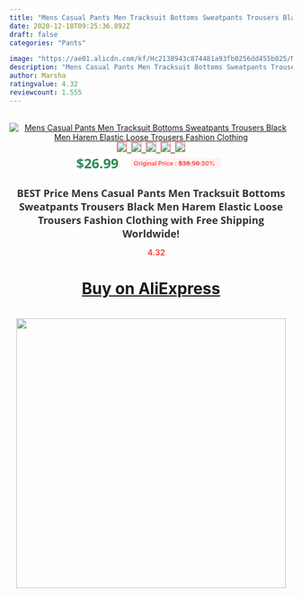 ```yaml
---
title: "Mens Casual Pants Men Tracksuit Bottoms Sweatpants Trousers Black Men Harem Elastic Loose Trousers Fashion Clothing"
date: 2020-12-18T09:25:36.892Z
draft: false
categories: "Pants"

image: "https://ae01.alicdn.com/kf/Hc2138943c874481a93fb0256dd455b025/Mens-Casual-Pants-Men-Tracksuit-Bottoms-Sweatpants-Trousers-Black-Men-Harem-Elastic-Loose-Trousers-Fashion-Clothing.png_220x220.png"
description: "Mens Casual Pants Men Tracksuit Bottoms Sweatpants Trousers Black Men Harem Elastic Loose Trousers Fashion Clothing"
author: Marsha
ratingvalue: 4.32
reviewcount: 1.555
---
```

<br>
<div style="text-align: center;">
<a href="https://s.click.aliexpress.com/e/_9wTDq5" target="_blank" rel="nofollow noopener noreferrer"><img alt="Mens Casual Pants Men Tracksuit Bottoms Sweatpants Trousers Black Men Harem Elastic Loose Trousers Fashion Clothing" class="magnifier-image" src="https://ae01.alicdn.com/kf/Hc2138943c874481a93fb0256dd455b025/Mens-Casual-Pants-Men-Tracksuit-Bottoms-Sweatpants-Trousers-Black-Men-Harem-Elastic-Loose-Trousers-Fashion-Clothing.png_220x220.png_640x640.jpg">
<br>
<img style="border:1px solid salmon" src="https://ae01.alicdn.com/kf/Hc2138943c874481a93fb0256dd455b025/Mens-Casual-Pants-Men-Tracksuit-Bottoms-Sweatpants-Trousers-Black-Men-Harem-Elastic-Loose-Trousers-Fashion-Clothing.png_120x120.jpg">&nbsp;&nbsp;<img style="border:1px solid salmon" src="https://ae01.alicdn.com/kf/H815f5be71fac4652bcf9fe82986935cbd/Mens-Casual-Pants-Men-Tracksuit-Bottoms-Sweatpants-Trousers-Black-Men-Harem-Elastic-Loose-Trousers-Fashion-Clothing.jpg_120x120.jpg">&nbsp;&nbsp;<img style="border:1px solid salmon" src="https://ae01.alicdn.com/kf/H49d306de0465443293ad28423016891ax/Mens-Casual-Pants-Men-Tracksuit-Bottoms-Sweatpants-Trousers-Black-Men-Harem-Elastic-Loose-Trousers-Fashion-Clothing.jpg_120x120.jpg">&nbsp;&nbsp;<img style="border:1px solid salmon" src="https://ae01.alicdn.com/kf/H5808a77d324b41908aba5f4fda1d2985w/Mens-Casual-Pants-Men-Tracksuit-Bottoms-Sweatpants-Trousers-Black-Men-Harem-Elastic-Loose-Trousers-Fashion-Clothing.jpg_120x120.jpg">&nbsp;&nbsp;<img style="border:1px solid salmon" src="https://ae01.alicdn.com/kf/Hba8669aba55c425f95678ced3f03a52dD/Mens-Casual-Pants-Men-Tracksuit-Bottoms-Sweatpants-Trousers-Black-Men-Harem-Elastic-Loose-Trousers-Fashion-Clothing.jpg_120x120.jpg"></a></div><br0>
<div style="text-align: center;"><span style="background-color: white; border: 0px; box-sizing: border-box; color: seagreen; display: inline-block; font-family: &quot;open sans&quot; , &quot;arial&quot; , &quot;helvetica&quot; , sans-serif , &quot;heiti&quot;; font-size: 24px; font-stretch: inherit; font-weight: 700; line-height: inherit; margin: 0px 10px 0px 0px; padding: 0px; vertical-align: middle;">$26.99 </span>
<span style="background: rgb(255 , 241 , 241); border-radius: 3px; border: 0px; box-sizing: border-box; color: #ff4747; display: inline-block; font-family: inherit; font-size: 12px; font-stretch: inherit; font-style: inherit; font-variant: inherit; font-weight: 600; line-height: inherit; margin: 0px; padding: 2px 5px; transform: scale(0.9); vertical-align: middle;">Original Price : <b style="text-decoration: line-through;">$38.56 </b> 30%&nbsp;&nbsp;</span></div>
<h1 style="color: #333333; display: inline-block; font-family: &quot;open sans&quot; , &quot;arial&quot; , &quot;helvetica&quot; , sans-serif , &quot;heiti&quot;; font-size: 18px; font-stretch: inherit; font-weight: 700; text-align: center;">BEST Price Mens Casual Pants Men Tracksuit Bottoms Sweatpants Trousers Black Men Harem Elastic Loose Trousers Fashion Clothing with Free Shipping Worldwide!</h1>
<div style="color: #ff4747; text-align: center;">
<img src="https://4.bp.blogspot.com/-M0ZcTcb-5uY/XleCXlxnR4I/AAAAAAAAAEc/OrjgMkXV1oMQFaCRZj5HQwOCBcu3w1FegCPcBGAYYCw/s1600/star.png" style="height: 15px;">&nbsp;<b>4.32</b></div>
<div class="button_cont" align="center"><a class="buynow_a" href="https://s.click.aliexpress.com/e/_9wTDq5" target="_blank" rel="nofollow noopener noreferrer"><H1>Buy on AliExpress</H1></a></div><br>
<div class="separator" style="clear: both; text-align: center;">
<img src="https://lh3.googleusercontent.com/-pTy5HemUv9M/XlePHvY0dAI/AAAAAAAAAE4/0nX5iRUoIWY8eMW9Dpxeirr157OZliDIgCLcBGAsYHQ/s1600/badge.gif" width="480">
</div>
